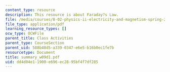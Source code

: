 ```yaml
---
content_type: resource
description: This resource is about Faraday?s Law.
file: /media/courses/8-02-physics-ii-electricity-and-magnetism-spring-2007/dd4d04e11900e696ec2895bf4f7df285_summary_w09d1.pdf
file_type: application/pdf
learning_resource_types: []
ocw_type: OCWFile
parent_title: Class Activities
parent_type: CourseSection
parent_uid: 588b48d5-a339-0347-e6e5-b16b0ec1fe7b
resourcetype: Document
title: summary_w09d1.pdf
uid: dd4d04e1-1900-e696-ec28-95bf4f7df285
---
```

